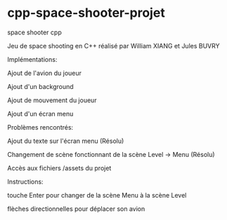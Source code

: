 # cpp-space-shooter-projet
space shooter cpp

Jeu de space shooting en C++ réalisé par William XIANG et Jules BUVRY


Implémentations:

Ajout de l'avion du joueur

Ajout d'un background

Ajout de mouvement du joueur

Ajout d'un écran menu


Problèmes rencontrés:

Ajout du texte sur l'écran menu (Résolu)

Changement de scène fonctionnant de la scène Level -> Menu (Résolu)

Accès aux fichiers /assets du projet


Instructions:

touche Enter pour changer de la scène Menu à la scène Level

flèches directionnelles pour déplacer son avion
